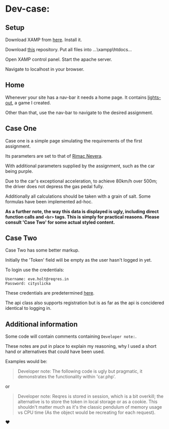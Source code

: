 # Dev-case:

## Setup
Download XAMP from [here](https://www.apachefriends.org/index.html).
Install it.

Download [this](https://github.com/TheNewTimeGamer/dev-case) repository.
Put all files into ...\xampp\htdocs...

Open XAMP control panel.
Start the apache server.

Navigate to localhost in your browser.

## Home
Whenever your site has a nav-bar it needs a home page.
It contains [lights-out](https://github.com/TheNewTimeGamer/lights-out), a game I created.

Other than that, use the nav-bar to navigate to the desired assignment.

## Case One
Case one is a simple page simulating the requirements of the first assignment.

Its parameters are set to that of [Rimac Nevera](https://en.wikipedia.org/wiki/Rimac_Nevera).

With additional parameters supplied by the assignment, such as the car being purple.

Due to the car's exceptional acceleration, to achieve 80km/h over 500m; the driver does not depress the gas pedal fully.

Additionally all calculations should be taken with a grain of salt. Some formulas have been implemented ad-hoc.

**As a further note, the way this data is displayed is ugly, including direct function calls and `<br>` tags. This is simply for practical reasons.**
**Please consult 'Case Two' for some actual styled content.**

## Case Two
Case Two has some better markup.

Initially the 'Token' field will be empty as the user hasn't logged in yet.

To login use the credentials:
```
Username: eve.holt@reqres.in
Password: cityslicka
```

These credentials are predetermined [here](https://reqres.in/).

The api class also supports registration but is as far as the api is concidered identical to logging in.

## Additional information
Some code will contain comments containing `Developer note:`.

These notes are put in place to explain my reasoning, why I used a short hand or alternatives that could have been used.

Examples would be:
> Developer note: The following code is ugly but pragmatic, it demonstrates the functionality within 'car.php'.

or

> Developer note: Reqres is stored in session, which is a bit overkill; the alternative is to store the token in local storage or as a cookie.
> This shouldn't matter much as it's the classic pendulum of memory usage vs CPU time (As the object would be recreating for each request).

:heart: